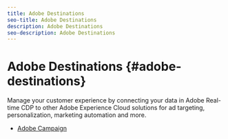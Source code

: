 ```yaml
---
title: Adobe Destinations
seo-title: Adobe Destinations
description: Adobe Destinations
seo-description: Adobe Destinations
---
```


# Adobe Destinations {#adobe-destinations}

Manage your customer experience by connecting your data in Adobe Real-time CDP to other Adobe Experience Cloud solutions for ad targeting, personalization, marketing automation and more.

* [Adobe Campaign](/help/rtcdp/destinations/adobe-campaign-destination.md)